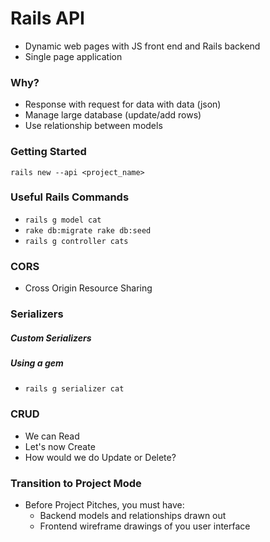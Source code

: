 # Rails API
- Dynamic web pages with JS front end and Rails backend
- Single page application

### Why?
- Response with request for data with data (json)
- Manage large database (update/add rows)
- Use relationship between models

### Getting Started
`rails new --api <project_name>`

### Useful Rails Commands
- `rails g model cat`
- `rake db:migrate rake db:seed`
- `rails g controller cats`

### CORS
- Cross Origin Resource Sharing

### Serializers

##### Custom Serializers

##### Using a gem
- `rails g serializer cat`

### CRUD
 - We can Read
 - Let's now Create
 - How would we do Update or Delete?

### Transition to Project Mode
- Before Project Pitches, you must have:
   - Backend models and relationships drawn out
   - Frontend wireframe drawings of you user interface
